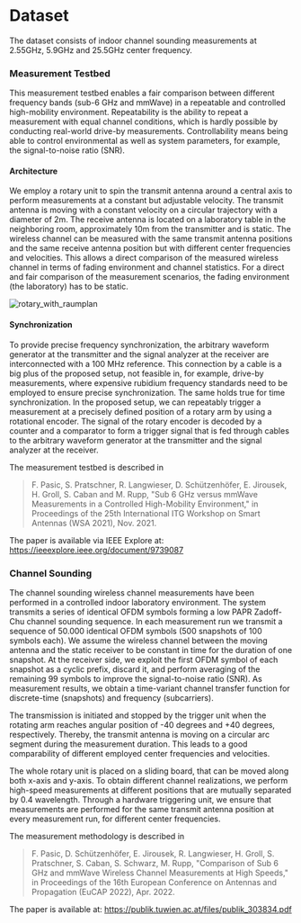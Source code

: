 # Dataset

The dataset consists of indoor channel sounding measurements at 2.55GHz, 5.9GHz and 25.5GHz center frequency. 

### Measurement Testbed

This measurement testbed enables a fair comparison between different frequency bands (sub-6 GHz and mmWave) in a repeatable and controlled high-mobility environment.
Repeatability is the ability to repeat a measurement with equal channel conditions, which is hardly possible by conducting real-world drive-by measurements.
Controllability means being able to control environmental as well as system parameters, for example, the signal-to-noise ratio (SNR).

#### Architecture

We employ a rotary unit to spin the transmit antenna around a central axis to perform measurements at a constant but adjustable velocity. 
The transmit antenna is moving with a constant velocity on a circular trajectory with a diameter of 2m.
The receive antenna is located on a laboratory table in the neighboring room, approximately 10m from the transmitter and is static.
The wireless channel can be measured with the same transmit antenna positions and the same receive antenna position but with different center frequencies and
velocities. 
This allows a direct comparison of the measured wireless channel in terms of fading environment and channel statistics.
For a direct and fair comparison of the measurement scenarios, the fading environment (the laboratory) has to be static.

![rotary_with_raumplan](https://user-images.githubusercontent.com/103816150/164254453-af90367d-c4d2-4576-97fd-1b5dde3c248e.jpg)


#### Synchronization
To provide precise frequency synchronization, the arbitrary waveform generator at the transmitter and the signal analyzer at the receiver are interconnected with
a 100 MHz reference. 
This connection by a cable is a big plus of the proposed setup, not feasible in, for example, drive-by measurements, where expensive rubidium frequency standards need to be employed to ensure precise synchronization.
The same holds true for time synchronization. 
In the proposed setup, we can repeatably trigger a measurement at a precisely defined position of a rotary arm by using a rotational encoder. The signal of the rotary encoder is decoded by a counter and a comparator to form a trigger signal that is fed through cables to the arbitrary waveform generator at the transmitter and the signal analyzer at the receiver.

The measurement testbed is described in
> F. Pasic, S. Pratschner, R. Langwieser, D. Schützenhöfer, E. Jirousek, H. Groll, S. Caban and M. Rupp, "Sub 6 GHz versus mmWave Measurements in a Controlled High-Mobility Environment," in Proceedings of the 25th International ITG Workshop on Smart Antennas (WSA 2021), Nov. 2021.

The paper is available via IEEE Explore at: https://ieeexplore.ieee.org/document/9739087

### Channel Sounding
The channel sounding wireless channel measurements have been performed in a controlled indoor laboratory environment.
The system transmits a series of identical OFDM symbols forming a low PAPR Zadoff-Chu channel sounding sequence.
In each measurement run we transmit a sequence of 50.000 identical OFDM symbols (500 snapshots of 100 symbols each). 
We assume the wireless channel between the moving antenna and the static receiver to be constant in time for the duration of one snapshot.
At the receiver side, we exploit the first OFDM symbol of each snapshot as a cyclic prefix, discard it, and perform averaging of the remaining 99 symbols to improve the signal-to-noise ratio (SNR).
As measurement results, we obtain a time-variant channel transfer function for discrete-time (snapshots) and frequency (subcarriers).

The transmission is initiated and stopped by the trigger unit when the rotating arm reaches angular position of -40 degrees and +40 degrees, respectively.
Thereby, the transmit antenna is moving on a circular arc segment during the measurement duration.
This leads to a good comparability of different employed center frequencies and velocities.

The whole rotary unit is placed on a sliding board, that can be moved along both x-axis and y-axis.
To obtain different channel realizations, we perform high-speed measurements at different positions that are mutually separated by 0.4 wavelength.
Through a hardware triggering unit, we ensure that measurements are performed for the same transmit antenna position at every measurement run, for different center frequencies. 

The measurement methodology is described in
> F. Pasic, D. Schützenhöfer, E. Jirousek, R. Langwieser, H. Groll, S. Pratschner, S. Caban, S. Schwarz, M. Rupp, "Comparison of Sub 6 GHz and mmWave Wireless Channel Measurements at High Speeds," in Proceedings of the 16th European Conference on Antennas and Propagation (EuCAP 2022), Apr. 2022.

The paper is available at: https://publik.tuwien.ac.at/files/publik_303834.pdf
